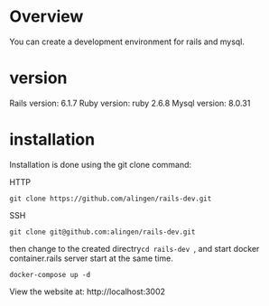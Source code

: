 # Overview
You can create a development environment for rails and mysql.

# version
Rails version: 6.1.7
Ruby version: ruby 2.6.8
Mysql version: 8.0.31

# installation

Installation is done using the git clone command:

HTTP

```git clone https://github.com/alingen/rails-dev.git ```

SSH

```git clone git@github.com:alingen/rails-dev.git ```

then change to the created directry```cd rails-dev ```, and start docker container.rails server start at the same time.

```docker-compose up -d  ```

View the website at: http://localhost:3002
